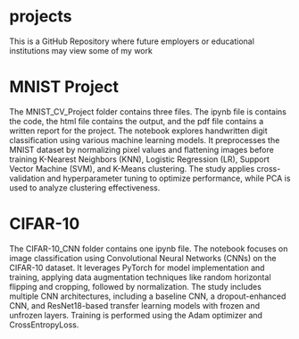 # projects
This is a GitHub Repository where future employers or educational institutions may view some of my work

# MNIST Project
The MNIST_CV_Project folder contains three files. The ipynb file is contains the code, the html file contains the output, and the pdf file contains a written report for the project. The notebook explores handwritten digit classification using various machine learning models. It preprocesses the MNIST dataset by normalizing pixel values and flattening images before training K-Nearest Neighbors (KNN), Logistic Regression (LR), Support Vector Machine (SVM), and K-Means clustering. The study applies cross-validation and hyperparameter tuning to optimize performance, while PCA is used to analyze clustering effectiveness.

# CIFAR-10
The CIFAR-10_CNN folder contains one ipynb file. The notebook focuses on image classification using Convolutional Neural Networks (CNNs) on the CIFAR-10 dataset. It leverages PyTorch for model implementation and training, applying data augmentation techniques like random horizontal flipping and cropping, followed by normalization. The study includes multiple CNN architectures, including a baseline CNN, a dropout-enhanced CNN, and ResNet18-based transfer learning models with frozen and unfrozen layers. Training is performed using the Adam optimizer and CrossEntropyLoss.